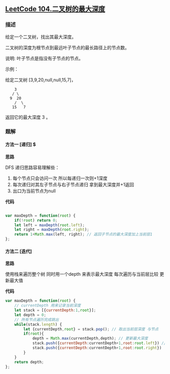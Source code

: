 ## [LeetCode 104.二叉树的最大深度](https://leetcode-cn.com/problems/maximum-depth-of-binary-tree/submissions/)
### 描述

给定一个二叉树，找出其最大深度。

二叉树的深度为根节点到最远叶子节点的最长路径上的节点数。

说明: 叶子节点是指没有子节点的节点。

示例：

给定二叉树 [3,9,20,null,null,15,7]，
```
    3
   / \
  9  20
    /  \
   15   7
```
返回它的最大深度 3 。

### 题解

#### 方法一 [递归] $

**思路**

 DFS 递归思路容易理解些：

 1. 每个节点只会访问一次 所以每递归一次则+1深度
 2. 每次递归对其左子节点与右子节点递归 拿到最大深度并+1返回
 3. 出口为当前节点为null

**代码** 

```Javascript 

var maxDepth = function(root) {
    if(!root) return 0;
    let left = maxDepth(root.left);
    let right = maxDepth(root.right);
    return 1+Math.max(left, right); // 返回子节点的最大深度加上当前层1
};
```
#### 方法二  [迭代]
**思路**

使用栈来遍历整个树 同时用一个depth 来表示最大深度 每次遍历与当前层比较 更新最大值

**代码**
```Javascript
var maxDepth = function(root) {
    // currentDepth 用来记录当前深度 
    let stack = [{currentDepth:1,root}];
    let depth = 0;
    // 所有节点遍历完成跳出
    while(stack.length) {
        let {currentDepth,root} = stack.pop(); // 取出当前层深度 与节点
        if(root){
            depth = Math.max(currentDepth,depth); // 更新最大深度
            stack.push({currentDepth:currentDepth+1,root:root.left}) // 子节点入栈 同时存入下一层深度
            stack.push({currentDepth:currentDepth+1,root:root.right})
        }
    }
    return depth;
};
```


